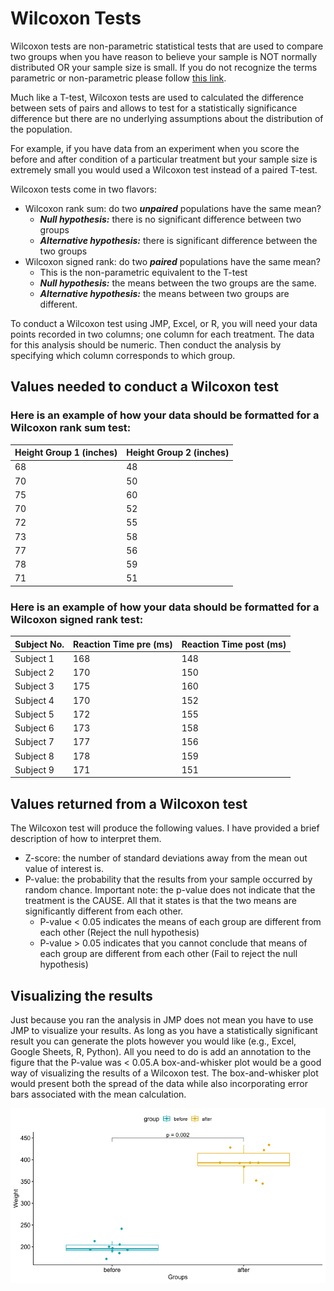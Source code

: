 # Wilcoxon Tests

Wilcoxon tests are non-parametric statistical tests that are used to compare two groups when you have reason to believe your sample is NOT normally distributed OR your sample size is small.
If you do not recognize the terms parametric or non-parametric please follow [this link](../pages/parametric.md).

Much like a T-test, Wilcoxon tests are used to calculated the difference between sets of pairs and allows to test for a statistically significance difference but there are no underlying assumptions about the distribution of the population.

For example, if you have data from an experiment when you score the before and after condition of a particular treatment but your sample size is extremely small you would used a Wilcoxon test instead of a paired T-test.

Wilcoxon tests come in two flavors:
- Wilcoxon rank sum: do two ***unpaired*** populations have the same mean?
  - ***Null hypothesis:*** there is no significant difference between two groups
  - ***Alternative hypothesis:*** there is significant difference between the two groups
- Wilcoxon signed rank: do two ***paired*** populations have the same mean?
  - This is the non-parametric equivalent to the T-test
  - ***Null hypothesis:*** the means between the two groups are the same.
  - ***Alternative hypothesis:*** the means between two groups are different.

To conduct a Wilcoxon test using JMP, Excel, or R, you will need your data points recorded in two columns; one column for each treatment.
The data for this analysis should be numeric.
Then conduct the analysis by specifying which column corresponds to which group.

## Values needed to conduct a Wilcoxon test

### Here is an example of how your data should be formatted for a Wilcoxon rank sum test:

| Height Group 1 (inches) | Height Group 2 (inches)  |
| ----------------------- | ------------------------ |
| 68                      | 48                       |
| 70                      | 50                       |
| 75                      | 60                       |
| 70                      | 52                       |
| 72                      | 55                       |
| 73                      | 58                       |
| 77                      | 56                       |
| 78                      | 59                       |
| 71                      | 51                       |

### Here is an example of how your data should be formatted for a Wilcoxon signed rank test:

| Subject No. | Reaction Time pre (ms) | Reaction Time post (ms)  |
| ----------- | ---------------------- | ------------------------ |
| Subject 1   | 168                    | 148                      |
| Subject 2   | 170                    | 150                      |
| Subject 3   | 175                    | 160                      |
| Subject 4   | 170                    | 152                      |
| Subject 5   | 172                    | 155                      |
| Subject 6   | 173                    | 158                      |
| Subject 7   | 177                    | 156                      |
| Subject 8   | 178                    | 159                      |
| Subject 9   | 171                    | 151                      |

## Values returned from a Wilcoxon test

The Wilcoxon test will produce the following values. I have provided a brief description of how to interpret them.
- Z-score: the number of standard deviations away from the mean out value of interest is.
- P-value: the probability that the results from your sample occurred by random chance. Important note: the p-value does not indicate that the treatment is the CAUSE. All that it states is that the two means are significantly different from each other.
  - P-value < 0.05 indicates the means of each group are different from each other (Reject the null hypothesis)
  - P-value > 0.05 indicates that you cannot conclude that means of each group are different from each other (Fail to reject the null hypothesis)

## Visualizing the results
Just because you ran the analysis in JMP does not mean you have to use JMP to visualize your results. As long as you have a statistically significant result you can generate the plots however you would like (e.g., Excel, Google Sheets, R, Python).
All you need to do is add an annotation to the figure that the P-value was < 0.05.A box-and-whisker plot would be a good way of visualizing the results of a Wilcoxon test.
The box-and-whisker plot would present both the spread of the data while also incorporating error bars associated with the mean calculation.

![](../pages/images/example_viz/wilcoxon.png)
